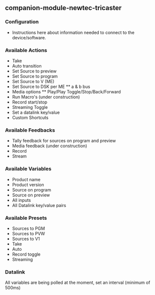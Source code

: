 ## companion-module-newtec-tricaster

### Configuration
* Instructions here about information needed to connect to the device/software.

### Available Actions
* Take
* Auto transition
* Set Source to preview
* Set Source to program
* Set Source to V (ME)
* Set Source to DSK per ME
** a & b bus
* Media options
** Play/Play Toggle/Stop/Back/Forward
* Run Macro's (under construction)
* Record start/stop
* Streaming Toggle
* Set a datalink key/value
* Custom Shortcuts

### Available Feedbacks
* Tally feedback for sources on program and preview
* Media feedback (under construction)
* Record
* Stream

### Available Variables
* Product name
* Product version
* Source on program
* Source on preview
* All inputs
* All Datalink key/value pairs

### Available Presets
* Sources to PGM
* Sources to PVW
* Sources to V1
* Take
* Auto
* Record toggle
* Streaming

### Datalink
All variables are being polled at the moment, set an interval (minimum of 500ms)